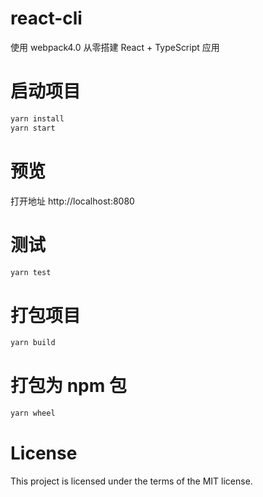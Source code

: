 # react-cli

使用 webpack4.0 从零搭建 React + TypeScript 应用

# 启动项目
```bash
yarn install
yarn start
```

# 预览
打开地址 http://localhost:8080

# 测试
```bash
yarn test
```
# 打包项目
```bash
yarn build
```
# 打包为 npm 包
```bash
yarn wheel
```
# License
This project is licensed under the terms of the MIT license.
